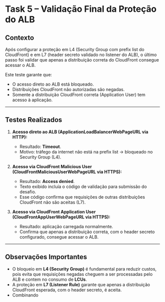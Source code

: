 # Task 5 – Validação Final da Proteção do ALB

## Contexto
Após configurar a proteção em L4 (Security Group com prefix list do CloudFront) e em L7 (header secreto validado no listener do ALB), o último passo foi validar que apenas a distribuição correta do CloudFront consegue acessar o ALB.  

Este teste garante que:  
- O acesso direto ao ALB está bloqueado.  
- Distribuições CloudFront não autorizadas são negadas.  
- Somente a distribuição CloudFront correta (Application User) tem acesso à aplicação.

---

## Testes Realizados

1. **Acesso direto ao ALB (ApplicationLoadBalancerWebPageURL via HTTP):**  
   - Resultado: **Timeout**.  
   - Motivo: tráfego da internet não está na prefix list → bloqueado no Security Group (L4).  

2. **Acesso via CloudFront Malicious User (CloudFrontMaliciousUserWebPageURL via HTTPS):**  
   - Resultado: **Access denied**.  
   - Texto exibido incluía o código de validação para submissão do desafio.  
   - Esse código confirma que requisições de outras distribuições CloudFront não são aceitas (L7).  

3. **Acesso via CloudFront Application User (CloudFrontAppUserWebPageURL via HTTPS):**  
   - Resultado: aplicação carregada normalmente.  
   - Confirma que apenas a distribuição correta, com o header secreto configurado, consegue acessar o ALB.  

---

## Observações Importantes
- O bloqueio em **L4 (Security Group)** é fundamental para reduzir custos, pois evita que requisições negadas cheguem a ser processadas pelo ALB e contem no consumo de **LCUs**.  
- A proteção em **L7 (Listener Rule)** garante que apenas a distribuição CloudFront esperada, com o header secreto, é aceita.  
- Combinando
